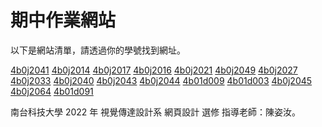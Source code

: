 # 期中作業網站

以下是網站清單，請透過你的學號找到網址。

[4b0j2041](/4b0j2041)
[4b0j2014](/4b0j2014)
[4b0j2017](/4b0j2017)
[4b0j2016](/4b0j2016)
[4b0j2021](/4b0j2021)
[4b0j2049](/4b0j2049)
[4b0j2027](/4b0j2027)
[4b0j2033](/4b0j2033)
[4b0j2040](/4b0j2040)
[4b0j2043](/4b0j2043)
[4b0j2044](/4b0j2044)
[4b01d009](/4b01d009)
[4b01d003](/4b01d003)
[4b0j2045](/4b0j2045)
[4b0j2064](/4b0j2064)
[4b01d091](/4b01d091)

南台科技大學 2022 年 視覺傳達設計系 網頁設計 選修 指導老師：陳姿汝。
